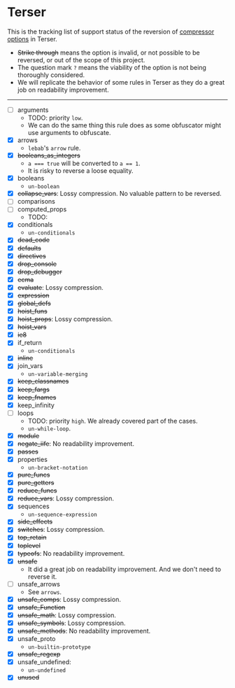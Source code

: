 # Terser

This is the tracking list of support status of the reversion of [compressor options](https://github.com/terser/terser#compress-options) in Terser.

- ~~Strike through~~ means the option is invalid, or not possible to be reversed, or out of the scope of this project.
- The question mark `?` means the viability of the option is not being thoroughly considered.
- We will replicate the behavior of some rules in Terser as they do a great job on readability improvement.

---

- [ ] arguments
  - TODO: priority `low`.
  - We can do the same thing this rule does as some obfuscator might use arguments to obfuscate.
- [X] arrows
  - `lebab`'s `arrow` rule.
- [X] ~~booleans_as_integers~~
  - `a === true` will be converted to `a == 1`.
  - It is risky to reverse a loose equality.
- [X] booleans
  - `un-boolean`
- [X] ~~collapse_vars~~: Lossy compression. No valuable pattern to be reversed.
- [ ] comparisons
- [ ] computed_props
  - TODO:
- [X] conditionals
  - `un-conditionals`
- [X] ~~dead_code~~
- [X] ~~defaults~~
- [X] ~~directives~~
- [X] ~~drop_console~~
- [X] ~~drop_debugger~~
- [X] ~~ecma~~
- [X] ~~evaluate~~: Lossy compression.
- [X] ~~expression~~
- [X] ~~global_defs~~
- [X] ~~hoist_funs~~
- [X] ~~hoist_props~~: Lossy compression.
- [X] ~~hoist_vars~~
- [X] ~~ie8~~
- [X] if_return
  - `un-conditionals`
- [X] ~~inline~~
- [X] join_vars
  - `un-variable-merging`
- [X] ~~keep_classnames~~
- [X] ~~keep_fargs~~
- [X] ~~keep_fnames~~
- [X] keep_infinity
- [ ] loops
  - TODO: priority `high`. We already covered part of the cases.
  - `un-while-loop`.
- [X] ~~module~~
- [X] ~~negate_iife~~: No readability improvement.
- [X] ~~passes~~
- [X] properties
  - `un-bracket-notation`
- [X] ~~pure_funcs~~
- [X] ~~pure_getters~~
- [X] ~~reduce_funcs~~
- [X] ~~reduce_vars~~: Lossy compression.
- [X] sequences
  - `un-sequence-expression`
- [X] ~~side_effects~~
- [X] ~~switches~~: Lossy compression.
- [X] ~~top_retain~~
- [X] ~~toplevel~~
- [X] ~~typeofs~~: No readability improvement.
- [X] ~~unsafe~~
  - It did a great job on readability improvement. And we don't need to reverse it.
- [ ] unsafe_arrows
  - See `arrows`.
- [X] ~~unsafe_comps~~: Lossy compression.
- [X] ~~unsafe_Function~~
- [X] ~~unsafe_math~~: Lossy compression.
- [X] ~~unsafe_symbols~~: Lossy compression.
- [X] ~~unsafe_methods~~: No readability improvement.
- [X] unsafe_proto
  - `un-builtin-prototype`
- [X] ~~unsafe_regexp~~
- [X] unsafe_undefined:
  - `un-undefined`
- [X] ~~unused~~
